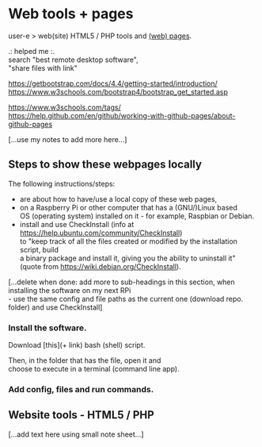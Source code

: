 # Web tools + pages
user-e > web(site) HTML5 / PHP tools and [(web) pages](https://user-e.github.io/web/index-2.html).

.: helped me :.  
search "best remote desktop software",  
 "share files with link"

https://getbootstrap.com/docs/4.4/getting-started/introduction/  
https://www.w3schools.com/bootstrap4/bootstrap_get_started.asp  

https://www.w3schools.com/tags/  
https://help.github.com/en/github/working-with-github-pages/about-github-pages

\[...use my notes to add more here...]

## Steps to show these webpages locally

The following instructions/steps:
 - are about how to have/use a local copy of these web pages,
 - on a Raspberry Pi or other computer that has a (GNU/)Linux based  
 OS (operating system) installed on it - for example, Raspbian or Debian.
 - install and use CheckInstall (info at <https://help.ubuntu.com/community/CheckInstall>)  
 to "keep track of all the files created or modified by the installation script, build  
 a binary package and install it, giving you the ability to uninstall it"  
 (quote from <https://wiki.debian.org/CheckInstall>).

\[...delete when done: add more to sub-headings in this section, when installing the software on my next RPi  
 \- use the same config and file paths as the current one (download repo. folder) and use CheckInstall]

### Install the software.

Download [this]\(+ link) bash (shell) script.

Then, in the folder that has the file, open it and  
choose to execute in a terminal (command line app).

### Add config, files and run commands. 

## Website tools - HTML5 / PHP
\[...add text here using small note sheet...]
